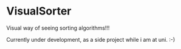 # VisualSorter

Visual way of seeing sorting algorithms!!!

Currently under development, as a side project while i am at uni.
:-)
